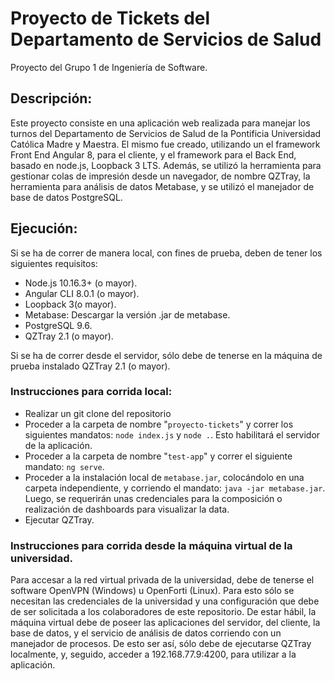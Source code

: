 # Proyecto de Tickets del Departamento de Servicios de Salud
Proyecto del Grupo 1 de Ingeniería de Software.

## Descripción:
Este proyecto consiste en una aplicación web realizada para manejar los turnos del Departamento de Servicios de Salud de la Pontificia Universidad Católica Madre y Maestra. El mismo fue creado, utilizando un el framework Front End Angular 8, para el cliente, y el framework para el Back End, basado en node.js, Loopback 3 LTS.
Además, se utilizó la herramienta para gestionar colas de impresión desde un navegador, de nombre QZTray, la herramienta para análisis de datos Metabase, y se utilizó el manejador de base de datos PostgreSQL. 

## Ejecución:
Si se ha de correr de manera local, con fines de prueba, deben de tener los siguientes requisitos: 
* Node.js 10.16.3+ (o mayor).
* Angular CLI 8.0.1 (o mayor).
* Loopback 3(o mayor).
* Metabase: Descargar la versión .jar de metabase.
* PostgreSQL 9.6.
* QZTray 2.1 (o mayor).

Si se ha de correr desde el servidor, sólo debe de tenerse en la máquina de prueba instalado QZTray 2.1 (o mayor).

### Instrucciones para corrida local:
* Realizar un git clone del repositorio
* Proceder a la carpeta de nombre "```proyecto-tickets```" y correr los siguientes mandatos: ```node index.js``` y ```node .```. Esto habilitará el servidor de la aplicación. 
* Proceder a la carpeta de nombre "```test-app```" y correr el siguiente mandato: ```ng serve```.
* Proceder a la instalación local de ```metabase.jar```, colocándolo en una carpeta independiente, y corriendo el mandato: ```java -jar metabase.jar```. Luego, se requerirán unas credenciales para la composición o realización de dashboards para visualizar la data. 
* Ejecutar QZTray. 

### Instrucciones para corrida desde la máquina virtual de la universidad.
Para accesar a la red virtual privada de la universidad, debe de tenerse el software OpenVPN (Windows) u OpenForti (Linux). Para esto sólo se necesitan las credenciales de la universidad y una configuración que debe de ser solicitada a los colaboradores de este repositorio. 
De estar hábil, la máquina virtual debe de poseer las aplicaciones del servidor, del cliente, la base de datos, y el servicio de análisis de datos corriendo con un manejador de procesos. 
De esto ser así, sólo debe de ejecutarse QZTray localmente, y, seguido, acceder a 192.168.77.9:4200, para utilizar a la aplicación.
